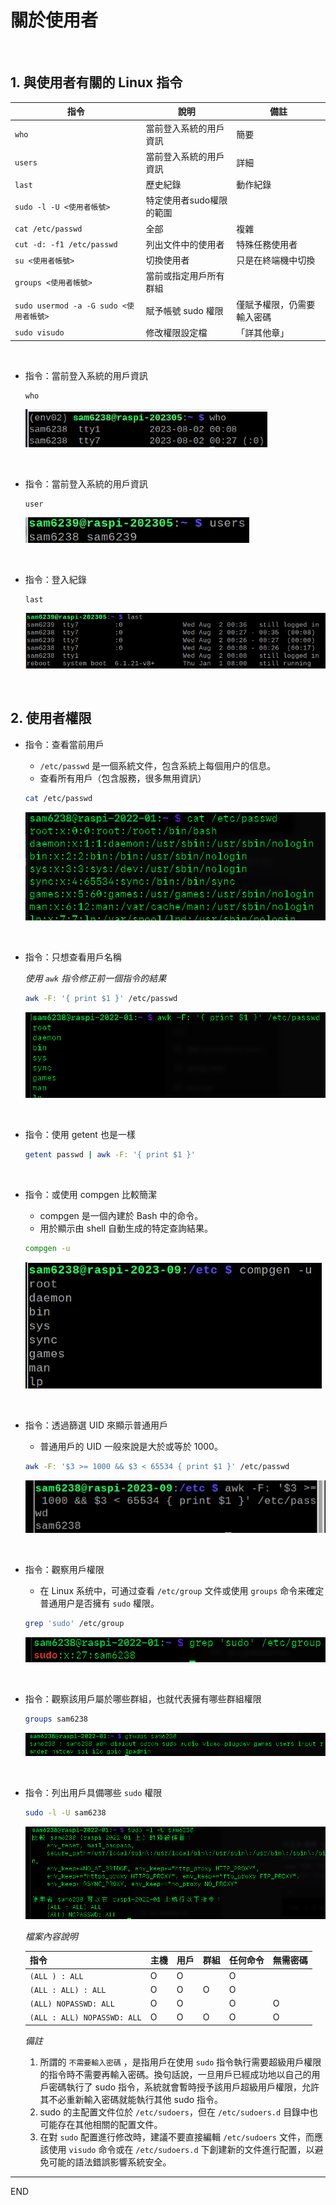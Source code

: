 # 關於使用者

</br>

## 1. 與使用者有關的 Linux 指令

| 指令                                     | 說明                     | 備註                       |
| ---------------------------------------- | ------------------------ | -------------------------- |
| `who`                                  | 當前登入系統的用戶資訊           | 簡要                       |
| `users`                                | 當前登入系統的用戶資訊           | 詳細                       |
| `last`                                 | 歷史紀錄                 | 動作紀錄                   |
| `sudo -l -U <使用者帳號>`              | 特定使用者sudo權限的範圍 |                            |
| `cat /etc/passwd`                      | 全部                     | 複雜                       |
| `cut -d: -f1 /etc/passwd`              | 列出文件中的使用者       | 特殊任務使用者             |
| `su <使用者帳號>`                      | 切換使用者               | 只是在終端機中切換         |
| `groups <使用者帳號>`                  | 當前或指定用戶所有群組   |                            |
| `sudo usermod -a -G sudo <使用者帳號>` | 賦予帳號 sudo 權限       | 僅賦予權限，仍需要輸入密碼 |
| `sudo visudo`                          | 修改權限設定檔           | 「詳其他章」               |


</br>

- 指令：當前登入系統的用戶資訊

  ```
  who
  ```

  ![](images/img_302.png)

</br>

- 指令：當前登入系統的用戶資訊

  ```
  user
  ```

  ![](images/img_303.png)

</br>

- 指令：登入紀錄

  ```
  last
  ```

  ![](images/img_304.png)

</br>

## 2. 使用者權限

- 指令：查看當前用戶
    - `/etc/passwd` 是一個系統文件，包含系統上每個用户的信息。
    - 查看所有用戶（包含服務，很多無用資訊）

  ```bash
  cat /etc/passwd
  ```

  ![](images/img_401.png)

</br>

- 指令：只想查看用戶名稱

    *使用 `awk` 指令修正前一個指令的結果*

  ```bash
  awk -F: '{ print $1 }' /etc/passwd
  ```

  ![](images/img_402.png)

</br>

- 指令：使用 getent  也是一樣
  ```bash
  getent passwd | awk -F: '{ print $1 }'
  ```

</br>

- 指令：或使用 compgen 比較簡潔
  - compgen 是一個內建於 Bash 中的命令。
  - 用於顯示由 shell 自動生成的特定查詢結果。
 
  ```bash
  compgen -u
  ```

  ![](images/img_404.png)

</br>

- 指令：透過篩選 UID 來顯示普通用戶
  - 普通用戶的 UID 一般來說是大於或等於 1000。 

  ```bash
  awk -F: '$3 >= 1000 && $3 < 65534 { print $1 }' /etc/passwd
  ```

  ![](images/img_405.png)

</br>

- 指令：觀察用戶權限
  - 在 Linux 系统中，可通过查看 `/etc/group` 文件或使用 `groups` 命令来確定普通用户是否擁有 `sudo` 權限。

  ```bash
  grep 'sudo' /etc/group
  ```

  ![](images/img_406.png)

</br>

- 指令：觀察該用戶屬於哪些群組，也就代表擁有哪些群組權限

  ```bash
  groups sam6238
  ```

  ![](images/img_409.png)

</br>

- 指令：列出用戶具備哪些 `sudo` 權限

  ```bash
  sudo -l -U sam6238
  ```

  ![](images/img_408.png)

  *檔案內容說明*

    | 指令                         | 主機  | 用戶  |群組  |任何命令  | 無需密碼  |
    | ---------------------------- | --- | --- | -- | ------- | ------ |
    | `(ALL ) : ALL`               |  O  |  O  |    |    O    |        |
    | `(ALL : ALL) : ALL`          |  O  |  O  |  O |    O    |        |
    | `(ALL) NOPASSWD: ALL`        |  O  |  O  |    |    O    |   O    |
    | `(ALL : ALL) NOPASSWD: ALL`  |  O  |  O  |  O |    O    |   O    |


  *備註*
  	1. 所謂的 `不需要輸入密碼` ，是指用戶在使用 `sudo` 指令執行需要超級用戶權限的指令時不需要再輸入密碼。換句話說，一旦用戶已經成功地以自己的用戶密碼執行了 sudo 指令，系統就會暫時授予該用戶超級用戶權限，允許其不必重新輸入密碼就能執行其他 sudo 指令。
	1. sudo 的主配置文件位於 `/etc/sudoers`，但在 `/etc/sudoers.d` 目錄中也可能存在其他相關的配置文件。
	2. 在對 `sudo` 配置進行修改時，建議不要直接編輯 `/etc/sudoers` 文件，而應該使用 `visudo` 命令或在 `/etc/sudoers.d` 下創建新的文件進行配置，以避免可能的語法錯誤影響系統安全。


---

END

